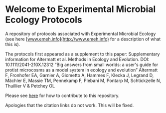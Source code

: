 # Welcome to Experimental Microbial Ecology Protocols

A repository of protocols associated with Experimental Microbial Ecology (see here [www.emeh.info](http://www.emeh.info) for a description of what this is).

The protocols first appeared as a supplement to this paper: Supplementary information for Altermatt et al. Methods in Ecology and Evolution. DOI: 10.1111/2041-210X.12312
“Big answers from small worlds: a user's guide for protist microcosms as a model system in ecology and evolution” Altermatt F, Fronhofer EA, Garnier A, Giometto A, Hammes F, Klecka J, Legrand D, Mächler E, Massie TM, Pennekamp F, Plebani M, Pontarp M, Schtickzelle N, Thuillier V & Petchey OL

Please see [here](contributing.md) for how to contribute to this repository.

Apologies that the citation links do not work. This will be fixed.
